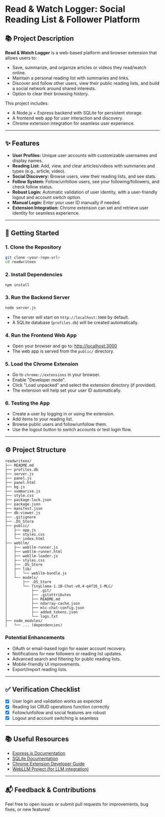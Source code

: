 # Read & Watch Logger: Social Reading List & Follower Platform

## 📚 Project Description

**Read & Watch Logger** is a web-based platform and browser extension that allows users to:
- Save, summarize, and organize articles or videos they read/watch online.
- Maintain a personal reading list with summaries and links.
- Discover and follow other users, view their public reading lists, and build a social network around shared interests.
- Option to clear their browsing history.

This project includes:
- A Node.js + Express backend with SQLite for persistent storage.
- A frontend web app for user interaction and discovery.
- Chrome extension integration for seamless user experience.

---

## ✨ Features

- **User Profiles:** Unique user accounts with customizable usernames and display names.
- **Reading List:** Add, view, and clear articles/videos with summaries and types (e.g., article, video).
- **Social Discovery:** Browse users, view their reading lists, and see stats.
- **Follow System:** Follow/unfollow users, see your following/followers, and check follow status.
- **Robust Login:** Automatic validation of user identity, with a user-friendly logout and account switch option.
- **Manual Login:** Enter your user ID manually if needed.
- **Extension Integration:** Chrome extension can set and retrieve user identity for seamless experience.

---

## 🚀 Getting Started

### 1. **Clone the Repository**
```bash
git clone <your-repo-url>
cd readwriteex
```

### 2. **Install Dependencies**
```bash
npm install
```

### 3. **Run the Backend Server**
```bash
node server.js
```
- The server will start on `http://localhost:3000` by default.
- A SQLite database (`profiles.db`) will be created automatically.

### 4. **Run the Frontend Web App**
- Open your browser and go to: [http://localhost:3000](http://localhost:3000)
- The web app is served from the `public/` directory.

### 5. **Load the Chrome Extension**
- Go to `chrome://extensions` in your browser.
- Enable "Developer mode".
- Click "Load unpacked" and select the extension directory (if provided).
- The extension will help set your user ID automatically.

### 6. **Testing the App**
- Create a user by logging in or using the extension.
- Add items to your reading list.
- Browse public users and follow/unfollow them.
- Use the logout button to switch accounts or test login flow.

---

## ⚙️ Project Structure
```
readwriteex/
├── README.md
├── profiles.db
├── server.js
├── panel.js
├── panel.html
├── bg.js
├── summarise.js
├── style.css
├── package-lock.json
├── package.json
├── manifest.json
├── db-viewer.js
├── .gitignore
├── .DS_Store
├── public/
│   ├── app.js
│   ├── styles.css
│   └── index.html
├── webllm/
│   ├── webllm-runner.js
│   ├── webllm-runner.html
│   ├── webllm-loader.js
│   ├── styles.css
│   ├── .DS_Store
│   ├── lib/
│   │   └── webllm-bundle.js
│   └── models/
│       ├── .DS_Store
│       └── TinyLlama-1.1B-Chat-v0.4-q4f16_1-MLC/
│           ├── .git/
│           ├── .gitattributes
│           ├── README.md
│           ├── ndarray-cache.json
│           ├── mlc-chat-config.json
│           ├── added_tokens.json
│           └── logs.txt
├── node_modules/
│   └── ... (dependencies)
```


### **Potential Enhancements**
- OAuth or email-based login for easier account recovery.
- Notifications for new followers or reading list updates.
- Advanced search and filtering for public reading lists.
- Mobile-friendly UI improvements.
- Export/import reading lists.

---

## ✅ Verification Checklist
- [x] User login and validation works as expected
- [x] Reading list CRUD operations function correctly
- [x] Follow/unfollow and social features are robust
- [x] Logout and account switching is seamless

---

## 📚 Useful Resources
- [Express.js Documentation](https://expressjs.com/)
- [SQLite Documentation](https://www.sqlite.org/docs.html)
- [Chrome Extension Developer Guide](https://developer.chrome.com/docs/extensions/)
- [WebLLM Project (for LLM integration)](https://github.com/mlc-ai/web-llm)
---


## 📬 Feedback & Contributions

Feel free to open issues or submit pull requests for improvements, bug fixes, or new features! 
